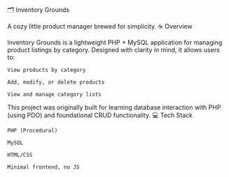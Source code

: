 🗂️ Inventory Grounds

A cozy little product manager brewed for simplicity.
☕ Overview

Inventory Grounds is a lightweight PHP + MySQL application for managing product listings by category. Designed with clarity in mind, it allows users to:

    View products by category

    Add, modify, or delete products

    View and manage category lists

This project was originally built for learning database interaction with PHP (using PDO) and foundational CRUD functionality.
💻 Tech Stack

    PHP (Procedural)

    MySQL

    HTML/CSS

    Minimal frontend, no JS
